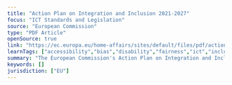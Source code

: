 ```yaml
---
title: "Action Plan on Integration and Inclusion 2021-2027"
focus: "ICT Standards and Legislation"
source: "European Commission"
type: "PDF Article"
openSource: true
link: "https://ec.europa.eu/home-affairs/sites/default/files/pdf/action_plan_on_integration_and_inclusion_2021-2027.pdf"
learnTags: ["accessibility","bias","disability","fairness","ict","inclusivePractice","rights"]
summary: "The European Commission's Action Plan on Integration and Inclusion 2021-2027."
keywords: []
jurisdiction: ["EU"]
---
```

